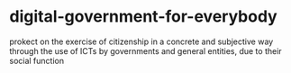 # digital-government-for-everybody 
prokect on the exercise of citizenship in a concrete and subjective way through the use of ICTs by governments and general entities, due to their social function
